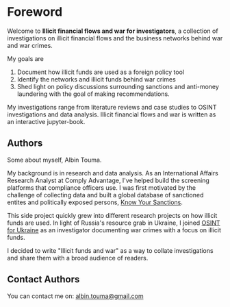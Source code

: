 # Foreword

Welcome to **Illicit financial flows and war for investigators**, a collection of investigations on illicit financial flows and the business networks behind war and war crimes.

My goals are 

1. Document how illicit funds are used as a foreign policy tool 
2. Identify the networks and illicit funds behind war crimes 
3. Shed light on policy discussions surrounding sanctions and anti-money laundering with the goal of making recommendations. 

My investigations range from literature reviews and case studies to OSINT investigations and data analysis. Illicit financial flows and war is written as an interactive jupyter-book. 

## Authors

Some about myself, Albin Touma. 

My background is in research and data analysis. As an International Affairs Research Analyst at Comply Advantage, I've helped build the screening platforms that compliance officers use. I was first motivated by the challenge of collecting data and built a global database of sanctioned entites and politically exposed persons, [Know Your Sanctions](https://knowyoursanctions.com). 

This side project quickly grew into different research projects on how illicit funds are used. In light of Russia's resource grab in Ukraine, I joined [OSINT for Ukraine](https://www.osintforukraine.com/) as an investigator documenting war crimes with a focus on illicit funds. 

I decided to write "Illicit funds and war" as a way to collate investigations and share them with a broad audience of readers. 

## Contact Authors

You can contact me on: albin.touma@gmail.com

 
 


